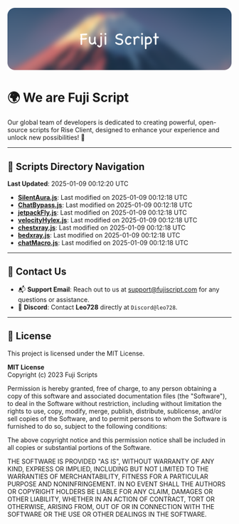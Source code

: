![Banner](.github/b.webp)

# 🌍 **We are Fuji Script**

Our global team of developers is dedicated to creating powerful, open-source scripts for Rise Client, designed to enhance your experience and unlock new possibilities! 🌟

---
<!-- SCRIPTS_NAVIGATION_START -->
## 📂 **Scripts Directory Navigation**

**Last Updated**: 2025-01-09 00:12:20 UTC

- **[SilentAura.js](scripts/SilentAura.js)**: Last modified on 2025-01-09 00:12:18 UTC
- **[ChatBypass.js](scripts/ChatBypass.js)**: Last modified on 2025-01-09 00:12:18 UTC
- **[jetpackFly.js](scripts/jetpackFly.js)**: Last modified on 2025-01-09 00:12:18 UTC
- **[velocityHylex.js](scripts/velocityHylex.js)**: Last modified on 2025-01-09 00:12:18 UTC
- **[chestxray.js](scripts/chestxray.js)**: Last modified on 2025-01-09 00:12:18 UTC
- **[bedxray.js](scripts/bedxray.js)**: Last modified on 2025-01-09 00:12:18 UTC
- **[chatMacro.js](scripts/chatMacro.js)**: Last modified on 2025-01-09 00:12:18 UTC

<!-- SCRIPTS_NAVIGATION_END -->

---

## 💬 **Contact Us**  
- 📬 **Support Email**: Reach out to us at [support@fujiscript.com](mailto:support@fujiscript.com) for any questions or assistance.  
- 💬 **Discord**: Contact **Leo728** directly at `Discord@leo728`.

---

## 📜 **License**

This project is licensed under the MIT License.  

**MIT License**  
Copyright (c) 2023 Fuji Scripts  

Permission is hereby granted, free of charge, to any person obtaining a copy of this software and associated documentation files (the "Software"), to deal in the Software without restriction, including without limitation the rights to use, copy, modify, merge, publish, distribute, sublicense, and/or sell copies of the Software, and to permit persons to whom the Software is furnished to do so, subject to the following conditions:  

The above copyright notice and this permission notice shall be included in all copies or substantial portions of the Software.  

THE SOFTWARE IS PROVIDED "AS IS", WITHOUT WARRANTY OF ANY KIND, EXPRESS OR IMPLIED, INCLUDING BUT NOT LIMITED TO THE WARRANTIES OF MERCHANTABILITY, FITNESS FOR A PARTICULAR PURPOSE AND NONINFRINGEMENT. IN NO EVENT SHALL THE AUTHORS OR COPYRIGHT HOLDERS BE LIABLE FOR ANY CLAIM, DAMAGES OR OTHER LIABILITY, WHETHER IN AN ACTION OF CONTRACT, TORT OR OTHERWISE, ARISING FROM, OUT OF OR IN CONNECTION WITH THE SOFTWARE OR THE USE OR OTHER DEALINGS IN THE SOFTWARE.  
